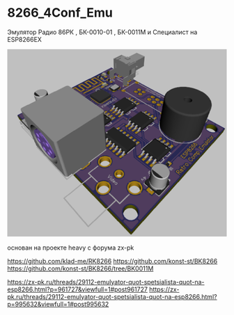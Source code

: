 # 8266_4Conf_Emu

Эмулятор Радио 86РК , БК-0010-01 , БК-0011М и Специалист на ESP8266EX


![image](https://github.com/r4wabr/8266_4Conf_Emu/blob/main/board.PNG)



основан на проекте heavy с форума zx-pk

https://github.com/klad-me/RK8266
https://github.com/konst-st/BK8266
https://github.com/konst-st/BK8266/tree/BK0011M

https://zx-pk.ru/threads/29112-emulyator-quot-spetsialista-quot-na-esp8266.html?p=961727&viewfull=1#post961727
https://zx-pk.ru/threads/29112-emulyator-quot-spetsialista-quot-na-esp8266.html?p=995632&viewfull=1#post995632
